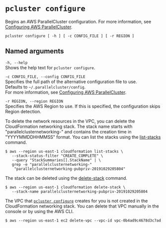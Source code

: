 # `pcluster configure`<a name="pcluster.configure"></a>

Begins an AWS ParallelCluster configuration\. For more information, see [Configuring AWS ParallelCluster](getting-started-configuring-parallelcluster.md)\.

```
pcluster configure [ -h ] [ -c CONFIG_FILE ] [ -r REGION ]
```

## Named arguments<a name="pcluster.configure.namedargs"></a>

`-h, --help`  
Shows the help text for `pcluster configure`\.

`-c CONFIG_FILE, --config CONFIG_FILE`  
Specifies the full path of the alternative configuration file to use\.  
Defaults to `~/.parallelcluster/config`\.  
For more information, see [Configuring AWS ParallelCluster](getting-started-configuring-parallelcluster.md)\.

`-r REGION, --region REGION`  
Specifies the AWS Region to use\. If this is specified, the configuration skips Region detection\.

To delete the network resources in the VPC, you can delete the CloudFormation networking stack\. The stack name starts with "parallelclusternetworking\-" and contains the creation time in "YYYYMMDDHHMMSS" format\. You can list the stacks using the [list\-stacks](https://docs.aws.amazon.com/goto/aws-cli/cloudformation-2010-05-15/ListStacks) command\.

```
$ aws --region us-east-1 cloudformation list-stacks \
   --stack-status-filter "CREATE_COMPLETE" \
   --query "StackSummaries[].StackName" | \
   grep -e "parallelclusternetworking-"
    "parallelclusternetworking-pubpriv-20191029205804"
```

The stack can be deleted using the [delete\-stack](https://docs.aws.amazon.com/goto/aws-cli/cloudformation-2010-05-15/DeleteStack) command\.

```
$ aws --region us-east-1 cloudformation delete-stack \
   --stack-name parallelclusternetworking-pubpriv-20191029205804
```

The VPC that [`pcluster configure`](pcluster.configure-v3.md) creates for you is not created in the CloudFormation networking stack\. You can delete that VPC manually in the console or by using the AWS CLI\.

```
$ aws --region us-east-1 ec2 delete-vpc --vpc-id vpc-0b4ad9c4678d3c7ad
```